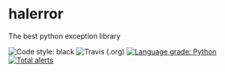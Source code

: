 # halerror
The best python exception library

![Code style: black](https://img.shields.io/badge/code%20style-black-000000.svg)
![Travis (.org)](https://img.shields.io/travis/jmp1985/halerror.svg)
[![Language grade: Python](https://img.shields.io/lgtm/grade/python/g/jmp1985/halerror.svg?logo=lgtm&logoWidth=18)](https://lgtm.com/projects/g/jmp1985/halerror/context:python)
[![Total alerts](https://img.shields.io/lgtm/alerts/g/jmp1985/halerror.svg?logo=lgtm&logoWidth=18)](https://lgtm.com/projects/g/jmp1985/halerror/alerts/)
